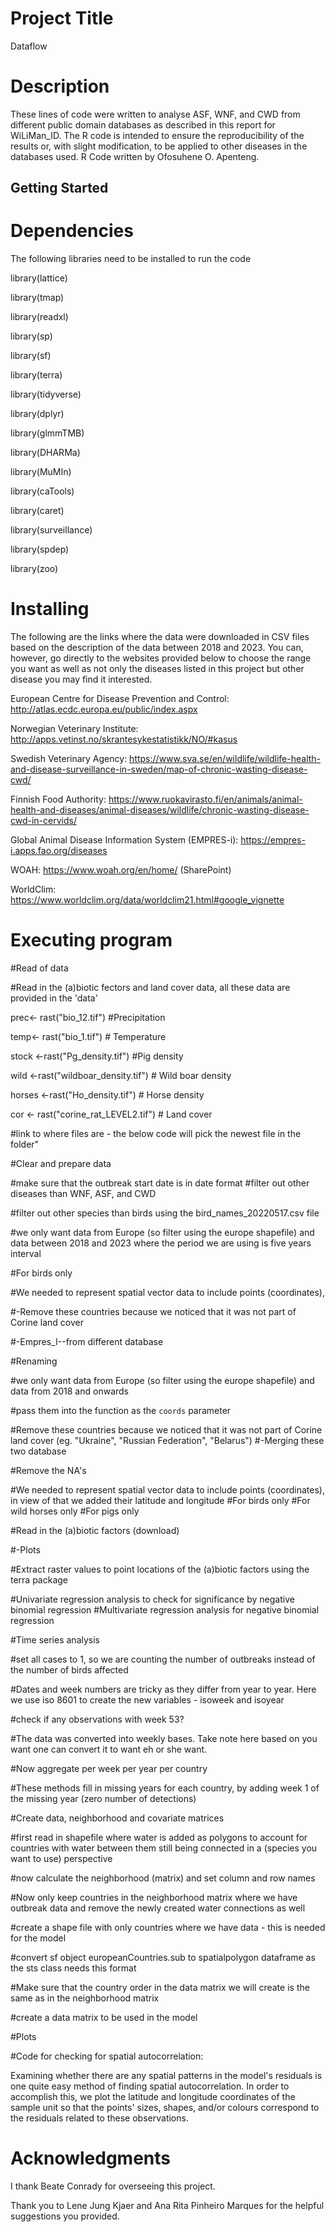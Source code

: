 # Project Title

Dataflow

# Description

These lines of code were written to analyse ASF, WNF, and CWD from different public domain databases as described in this report for WiLiMan_ID. The R code is intended to ensure the reproducibility of the results or, with slight modification, to be applied to other diseases in the databases used. R Code written by Ofosuhene O. Apenteng.

## Getting Started

# Dependencies
The following libraries need to be installed to run the code

library(lattice)

library(tmap)

library(readxl)

library(sp)

library(sf)

library(terra)

library(tidyverse)

library(dplyr)

library(glmmTMB)

library(DHARMa)

library(MuMIn)

library(caTools)

library(caret)

library(surveillance)

library(spdep)

library(zoo)

# Installing

The following are the links where the data were downloaded in CSV files based on the description of the data between 2018 and 2023. You can, however, go directly to the websites provided below to choose the range you want as well as not only the diseases listed in this project but other disease you may find it interested. 

European Centre for Disease Prevention and Control: http://atlas.ecdc.europa.eu/public/index.aspx

Norwegian Veterinary Institute: http://apps.vetinst.no/skrantesykestatistikk/NO/#kasus  

Swedish Veterinary Agency: https://www.sva.se/en/wildlife/wildlife-health-and-disease-surveillance-in-sweden/map-of-chronic-wasting-disease-cwd/

Finnish Food Authority: https://www.ruokavirasto.fi/en/animals/animal-health-and-diseases/animal-diseases/wildlife/chronic-wasting-disease-cwd-in-cervids/

Global Animal Disease Information System (EMPRES-i): https://empres-i.apps.fao.org/diseases

WOAH: https://www.woah.org/en/home/ (SharePoint)

WorldClim: https://www.worldclim.org/data/worldclim21.html#google_vignette


# Executing program

#Read of data 

#Read in the (a)biotic fectors and land cover data, all these data are provided in the 'data'

prec<- rast("bio_12.tif") #Precipitation

temp<- rast("bio_1.tif") # Temperature

stock <-rast("Pg_density.tif") #Pig density

wild <-rast("wildboar_density.tif") # Wild boar density

horses <-rast("Ho_density.tif") # Horse density

cor <- rast("corine_rat_LEVEL2.tif") # Land cover

#link to where files are - the below code will pick the newest file in the folder"

#Clear and prepare data

#make sure that the outbreak start date is in date format
#filter out other diseases than WNF, ASF, and CWD

#filter out other species than birds using the bird_names_20220517.csv file

#we only want data from Europe (so filter using the europe shapefile) and data between 2018 and 2023 where the period we are using is five years interval

#For birds only

#We needed to represent spatial vector data to include points (coordinates),

#-Remove these countries because we noticed that it was not part of Corine land cover

#-Empres_I--from different database

#Renaming

#we only want data from Europe (so filter using the europe shapefile) and data from 2018 and onwards

#pass them into the function as the `coords` parameter

#Remove these countries because we noticed that it was not part of Corine land cover (eg. "Ukraine", "Russian Federation", "Belarus")
#-Merging these two database

#Remove the NA's

#We needed to represent spatial vector data to include points (coordinates), in view of that we added their latitude and longitude
#For birds only
#For wild horses only
#For pigs only

#Read in the (a)biotic factors (download)

#-Plots

#Extract raster values to point locations of the (a)biotic factors using the terra package 

#Univariate regression analysis to check for significance by negative binomial regression 
#Multivariate regression analysis for negative binomial regression 

#Time series analysis

#set all cases to 1, so we are counting the number of outbreaks instead of the number of birds affected

#Dates and week numbers are tricky as they differ from year to year. Here we use iso 8601 to create the new variables - isoweek and isoyear

#check if any observations with week 53?

#The data was converted into weekly bases. Take note here based on you want one can convert it to want eh or she want. 

#Now aggregate per week per year per country

#These methods fill in missing years for each country, by adding week 1 of the missing year (zero number of detections)

#Create data, neighborhood and covariate matrices

#first read in shapefile where water is added as polygons to account for countries with water between them still being connected in a (species you want to use) perspective

#now calculate the neighborhood (matrix) and set column and row names

#Now only keep countries in the neighborhood matrix where we have outbreak data and remove the newly created water connections as well

#create a shape file with only countries where we have data - this is needed for the model

#convert sf object europeanCountries.sub to spatialpolygon dataframe as the sts class needs this format

#Make sure that the country order in the data matrix we will create is the same as in the neighborhood matrix

#create a data matrix to be used in the model 

#Plots

#Code for checking for spatial autocorrelation:

Examining whether there are any spatial patterns in the model's residuals is one quite easy method of finding spatial autocorrelation. In order to accomplish this, we plot the latitude and longitude coordinates of the sample unit so that the points' sizes, shapes, and/or colours correspond to the residuals related to these observations.

# Acknowledgments
I thank Beate Conrady for overseeing this project.

Thank you to Lene Jung Kjaer and Ana Rita Pinheiro Marques for the helpful suggestions you provided. 
